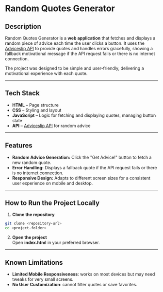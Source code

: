 # Random Quotes Generator

## Description
Random Quotes Generator is a **web application** that fetches and displays a random piece of advice each time the user clicks a button. It uses the [Adviceslip API](https://api.adviceslip.com/advice) to provide quotes and handles errors gracefully, showing a fallback motivational message if the API request fails or there is no internet connection.

The project was designed to be simple and user-friendly, delivering a motivational experience with each quote.

---

## Tech Stack
- **HTML** – Page structure  
- **CSS** – Styling and layout  
- **JavaScript** – Logic for fetching and displaying quotes, managing button state  
- **API** – [Adviceslip API](https://api.adviceslip.com/advice) for random advice  

---

## Features
- **Random Advice Generation:** Click the "Get Advice!" button to fetch a new random quote.  
- **Error Handling:** Displays a fallback quote if the API request fails or there is no internet connection.  
- **Responsive Design:** Adapts to different screen sizes for a consistent user experience on mobile and desktop.

---

## How to Run the Project Locally

1. **Clone the repository**
```bash
git clone <repository-url>
cd <project-folder>
```
2. **Open the project**  
Open **index.html** in your preferred browser.

---  

## Known Limitations  
- **Limited Mobile Responsiveness**: works on most devices but may need tweaks for very small screens.
- **No User Customization**: cannot filter quotes or save favorites.  


